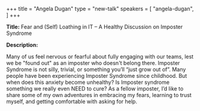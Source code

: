 +++
title = "Angela Dugan"
type = "new-talk"
speakers = [
        "angela-dugan",
]
+++
<div class="span-15  ">
  <div class="span-15  last ">
  <p><strong>Title:</strong>
Fear and (Self) Loathing in IT – A Healthy Discussion on Imposter Syndrome
</p>

<p><strong>Description:</strong></p>

<p>
Many of us feel nervous or fearful about fully engaging with our teams, lest we be "found out" as an imposter who doesn't belong there. Imposter Syndrome is not silly, trivial, or something you’ll “just grow out of”. Many people have been experiencing Imposter Syndrome since childhood. But when does this anxiety become unhealthy? Is Imposter syndrome something we really even NEED to cure? As a fellow imposter, I’d like to share some of my own adventures in embracing my fears, learning to trust myself, and getting comfortable with asking for help.
</p>
<p>

</p>


  </div>
</div>